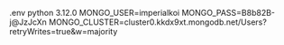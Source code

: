 .env
python 3.12.0
MONGO_USER=imperialkoi 
MONGO_PASS=B8b82B-j@JzJcXn 
MONGO_CLUSTER=cluster0.kkdx9xt.mongodb.net/Users?retryWrites=true&w=majority
